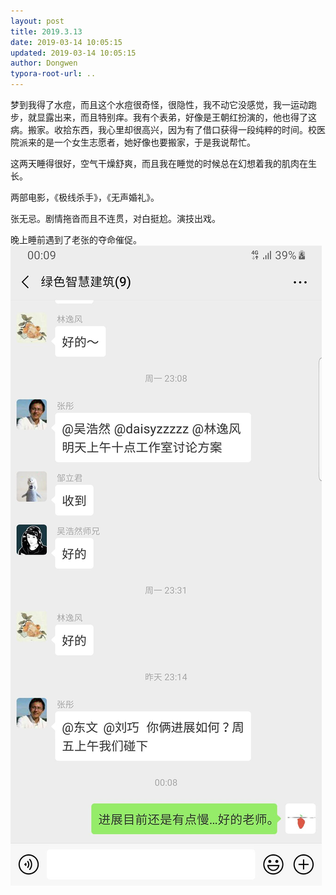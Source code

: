 ```yaml
---
layout: post
title: 2019.3.13
date: 2019-03-14 10:05:15
updated: 2019-03-14 10:05:15
author: Dongwen
typora-root-url: ..
---
```




梦到我得了水痘，而且这个水痘很奇怪，很隐性，我不动它没感觉，我一运动跑步，就显露出来，而且特别痒。我有个表弟，好像是王朝红扮演的，他也得了这病。搬家。收拾东西，我心里却很高兴，因为有了借口获得一段纯粹的时间。校医院派来的是一个女生志愿者，她好像也要搬家，于是我说帮忙。

这两天睡得很好，空气干燥舒爽，而且我在睡觉的时候总在幻想着我的肌肉在生长。

两部电影，《极线杀手》，《无声婚礼》。

张无忌。剧情拖沓而且不连贯，对白挺尬。演技出戏。

晚上睡前遇到了老张的夺命催促。 ![](/img/in-post/x58873572.jpg)
